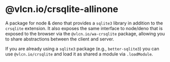 # @vlcn.io/crsqlite-allinone

A package for node & deno that provides a `sqlite3` library in addition to the `crsqlite` extension. It also exposes the same interface to node/deno that is exposed to the browser via the `@vlcn.io/wa-crsqlite` package, allowing you to share abstractions between the client and server.

If you are already using a `sqlite3` package (e.g., `better-sqlite3`) you can use `@vlcn.io/crsqlite` and load it as shared a module via `.loadModule`.
